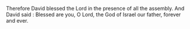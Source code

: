 Therefore David blessed the Lord in the presence of all the assembly. And David said : Blessed are you, O Lord, the God of Israel our father, forever and ever.
